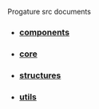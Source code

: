 Progature src documents

- ### [components](/components)
- ### [core](/core)
- ### [structures](/structures)
- ### [utils](/utils)